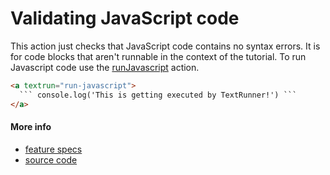 # Validating JavaScript code

This action just checks that JavaScript code contains no syntax errors. It is
for code blocks that aren't runnable in the context of the tutorial. To run
Javascript code use the [runJavascript](run_javascript.md) action.

<a textrun="run-markdown-in-textrun">

```html
<a textrun="run-javascript">
  `​`` console.log('This is getting executed by TextRunner!') `​``
</a>
```

</a>

#### More info

- [feature specs](../../features/actions/built-in/run-javascript/run-javascript.feature)
- [source code](../../src/actions/built-in/run-javascript.ts)
